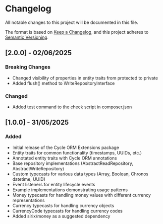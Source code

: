# Changelog

All notable changes to this project will be documented in this file.

The format is based on [Keep a Changelog](https://keepachangelog.com/en/1.0.0/),
and this project adheres to [Semantic Versioning](https://semver.org/spec/v2.0.0.html).

## [2.0.0] - 02/06/2025

### Breaking Changes
- Changed visibility of properties in entity traits from protected to private
- Added flush() method to WriteRepositoryInterface

### Changed
- Added test command to the check script in composer.json

## [1.0.0] - 31/05/2025

### Added
- Initial release of the Cycle ORM Extensions package
- Entity traits for common functionality (timestamps, UUIDs, etc.)
- Annotated entity traits with Cycle ORM annotations
- Base repository implementations (AbstractReadRepository, AbstractWriteRepository)
- Custom typecasts for various data types (Array, Boolean, Chronos datetime, UUID)
- Event listeners for entity lifecycle events
- Example implementations demonstrating usage patterns
- Money typecasts for handling money values with different currency representations
- Currency typecasts for handling currency objects
- CurrencyCode typecasts for handling currency codes
- Added sirix/money as a suggested dependency
